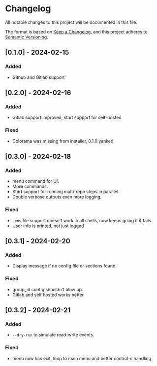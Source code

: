 # Changelog

All notable changes to this project will be documented in this file.

The format is based on [Keep a Changelog](https://keepachangelog.com/en/1.0.0/),
and this project adheres to [Semantic Versioning](https://semver.org/spec/v2.0.0.html).


## [0.1.0] - 2024-02-15

### Added

- Github and Gitlab support

## [0.2.0] - 2024-02-16

### Added

- Gitlab support improved, start support for self-hosted

### Fixed

- Colorama was missing from installer, 0.1.0 yanked.

## [0.3.0] - 2024-02-18

### Added
- menu command for UI.
- More commands.
- Start support for running multi-repo steps in parallel.
- Double verbose outputs even more logging.

### Fixed
- `.env` file support doesn't work in all shells, now keeps going if it fails.
- User info is printed, not just logged

## [0.3.1] - 2024-02-20

### Added
- Display message if no config file or sections found.

### Fixed
- group_id config shouldn't blow up.
- Gitlab and self hosted works better

## [0.3.2] - 2024-02-21

### Added
- `--dry-run` to simulate read-write events.

### Fixed
- menu now has exit, loop to main menu and better control-c handling